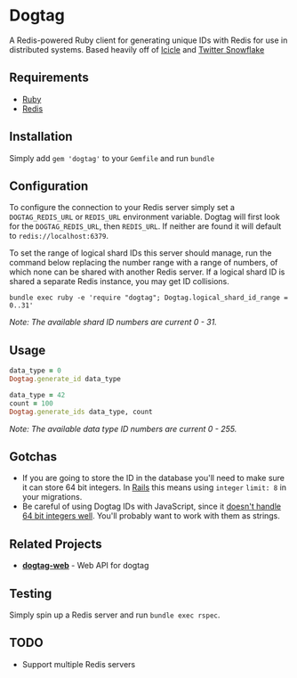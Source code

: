 Dogtag
======

A Redis-powered Ruby client for generating unique IDs with Redis for use in distributed systems. Based heavily off of [Icicle](https://github.com/intenthq/icicle/) and [Twitter Snowflake](https://github.com/intenthq/icicle/)

Requirements
------------
- [Ruby](https://www.ruby-lang.org)
- [Redis](https://redis.io/)

Installation
------------

Simply add `gem 'dogtag'` to your `Gemfile` and run `bundle`

Configuration
-------------

To configure the connection to your Redis server simply set a `DOGTAG_REDIS_URL` or `REDIS_URL` environment variable. Dogtag will first look for the `DOGTAG_REDIS_URL`, then `REDIS_URL`. If neither are found it will default to `redis://localhost:6379`.

To set the range of logical shard IDs this server should manage, run the command below replacing the number range with a range of numbers, of which none can be shared with another Redis server. If a logical shard ID is shared a separate Redis instance, you may get ID collisions.

```shell
bundle exec ruby -e 'require "dogtag"; Dogtag.logical_shard_id_range = 0..31'
```

*Note: The available shard ID numbers are current 0 - 31.*

Usage
-------

```ruby
data_type = 0
Dogtag.generate_id data_type
```

```ruby
data_type = 42
count = 100
Dogtag.generate_ids data_type, count
```

*Note: The available data type ID numbers are current 0 - 255.*

Gotchas
-------

- If you are going to store the ID in the database you'll need to make sure it can store 64 bit integers. In [Rails](http://rubyonrails.org/) this means using `integer` `limit: 8` in your migrations.
- Be careful of using Dogtag IDs with JavaScript, since it [doesn't handle 64 bit integers well](http://stackoverflow.com/questions/9643626/javascript-cant-handle-64-bit-integers-can-it). You'll probably want to work with them as strings.

Related Projects
----------------
- __[dogtag-web](https://github.com/zillyinc/dogtag-web)__ - Web API for dogtag

Testing
-------

Simply spin up a Redis server and run `bundle exec rspec`.

TODO
----
- Support multiple Redis servers

